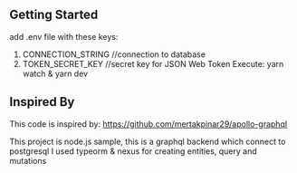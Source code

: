 ## Getting Started
add .env file with these keys:
1. CONNECTION_STRING    //connection to database
2. TOKEN_SECRET_KEY     //secret key for JSON Web Token 
Execute:
yarn watch & yarn dev

## Inspired By
This code is inspired by:
https://github.com/mertakpinar29/apollo-graphql

This project is node.js sample, this is a graphql backend which connect to postgresql I used typeorm & nexus for creating entities, query and mutations

